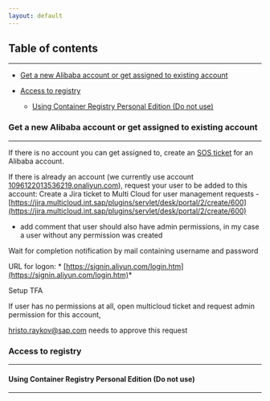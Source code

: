 ```yaml
---
layout: default
---
```

## Table of contents

---

* [Get a new Alibaba account or get assigned to existing account](#get-a-new-alibaba-account-or-get-assigned-to-existing-account)
* [Access to registry](#access-to-registry)

  * [Using Container Registry Personal Edition (Do not use)](#using-container-registry-personal-edition-do-not-use)

<!--te-->

### Get a new Alibaba account or get assigned to existing account

---

If there is no account you can get assigned to, create an [SOS ticket](https://sostool.wdf.sap.corp/start.aspx) for an Alibaba account.

If there is already an account (we currently use account [1096122013536219.onaliyun.com](http://1096122013536219.onaliyun.com/)), request your user to be added to this account: Create a Jira ticket to Multi Cloud for user management requests - [https://jira.multicloud.int.sap/plugins/servlet/desk/portal/2/create/600](https://jira.multicloud.int.sap/plugins/servlet/desk/portal/2/create/600)

* add comment that user should also have admin permissions, in my case a user without any permission was created

Wait for completion notification by mail containing username and password

URL for logon: * [https://signin.aliyun.com/login.htm](https://signin.aliyun.com/login.htm)*

Setup TFA

If user has no permissions at all, open multicloud ticket and request admin permission for this account,

[hristo.raykov@sap.com](mailto:hristo.raykov@sap.com) needs to approve this request

### Access to registry

---

#### Using Container Registry Personal Edition (Do not use)

---

